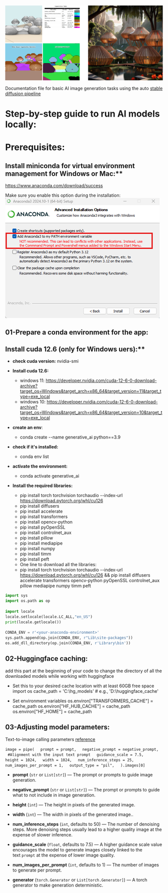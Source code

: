 ![alt text](assets/readme_images/STF-AI-03.png)

Documentation file for basic AI image generation tasks using the auto [stable diffusion pipeline](https://huggingface.co/docs/diffusers/en/api/pipelines/stable_diffusion/overview)

# Step-by-step guide to run AI models locally:
# Prerequisites:
## Install miniconda for virtual environment management for Windows or Mac:**
https://www.anaconda.com/download/success

Make sure you enable this option during the installation:
![alt text](assets/readme_images/anaconda.png)

## **01-Prepare a conda environment for the app:**
## Install cuda 12.6 (only for Windows uers):**

- **check cuda version:**
nvidia-smi
- **Install cuda 12.6:**
    - windows 11: 
    https://developer.nvidia.com/cuda-12-6-0-download-archive?target_os=Windows&target_arch=x86_64&target_version=11&target_type=exe_local
    - windows 10: 
    https://developer.nvidia.com/cuda-12-6-0-download-archive?target_os=Windows&target_arch=x86_64&target_version=10&target_type=exe_local

- **create an env**: 
	- conda create --name generative_ai python==3.9

- **check if it's installed:** 
	- conda env list 

- **activate the environment:** 
	- conda activate generative_ai

- **Install the required libraries:**
	- pip install torch torchvision torchaudio --index-url https://download.pytorch.org/whl/cu126
	- pip install diffusers
	- pip install accelerate
	- pip install transformers 
	- pip install opencv-python
    - pip install pyOpenSSL
    - pip install controlnet_aux
    - pip install pillow
    - pip install mediapipe
    - pip install numpy
    - pip install timm
    - pip install peft
	- One line to download all the libraries: 
    - pip install torch torchvision torchaudio --index-url https://download.pytorch.org/whl/cu126 && pip install diffusers accelerate transformers opencv-python pyOpenSSL controlnet_aux pillow mediapipe numpy timm peft


``` py
import sys
import os.path as op

import locale 
locale.setlocale(locale.LC_ALL,"en_US")
print(locale.getlocale())

CONDA_ENV = r'<your-anaconda-environment>'
sys.path.append(op.join(CONDA_ENV, r"Lib\site-packages"))
os.add_dll_directory(op.join(CONDA_ENV, r'Library\bin'))
```

## **02-Huggingface caching:**

add this part at the beginning of your code to change the directory of all the downloaded models while working with huggingface


- Set this to your desired cache location with at least 60GB free space
import os
cache_path = 'C:\hg_models'  # e.g., 'D:\\huggingface_cache'

- Set environment variables
os.environ["TRANSFORMERS_CACHE"] = cache_path
os.environ["HF_HUB_CACHE"] = cache_path
os.environ["HF_HOME"] = cache_path

## **03-Adjusting model parameters:**

Text-to-image calling parameters [reference](https://huggingface.co/docs/diffusers/en/api/pipelines/stable_diffusion/text2img#diffusers.StableDiffusionPipeline.__call__)

`image = pipe(`
    `prompt = prompt,`
    `negative_prompt = negative_prompt,`
    `#Alignment with the input text prompt`
    `guidance_scale = 7.5,`
    `height = 1024,`
    `width = 1024,`
    `num_inference_steps = 25,`
    `num_images_per_prompt = 1,`
    `output_type = "pil",`
    `).images[0]`
   
- **prompt** (`str` or `List[str]`) — The prompt or prompts to guide image generation.
  
- **negative_prompt** (`str` or `List[str]`) — The prompt or prompts to guide what to not include in image generation.
  
- **height** (`int`) — The height in pixels of the generated image.
  
- **width** (`int`) — The width in pixels of the generated image..
  
- **num_inference_steps** (`int`, defaults to 50) — The number of denoising steps. More denoising steps usually lead to a higher quality image at the expense of slower inference.
  
- **guidance_scale** (`float`, defaults to 7.5) — A higher guidance scale value encourages the model to generate images closely linked to the text `prompt` at the expense of lower image quality.
  
- **num_images_per_prompt** (`int`, defaults to 1) — The number of images to generate per prompt.
  
- **generator** (`torch.Generator` or `List[torch.Generator]`) — A torch generator to make generation deterministic.
